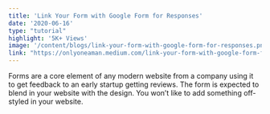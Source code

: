 ```yaml
---
title: 'Link Your Form with Google Form for Responses'
date: '2020-06-16'
type: "tutorial"
highlight: '5K+ Views'
image: '/content/blogs/link-your-form-with-google-form-for-responses.png'
link: "https://onlyoneaman.medium.com/link-your-form-with-google-form-for-responses-7a408dafb8f8"
---
```


Forms are a core element of any modern website from a company using it to get feedback to an early startup getting reviews. The form is expected to blend in your website with the design. You won’t like to add something off-styled in your website.

